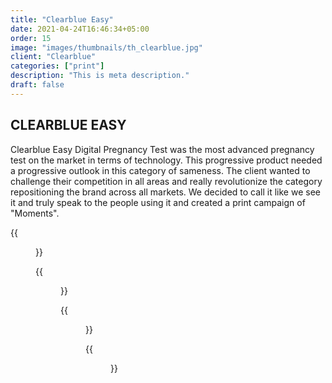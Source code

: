 ```yaml
---
title: "Clearblue Easy"
date: 2021-04-24T16:46:34+05:00
order: 15
image: "images/thumbnails/th_clearblue.jpg"
client: "Clearblue"
categories: ["print"]
description: "This is meta description."
draft: false
---
```


## CLEARBLUE EASY

Clearblue Easy Digital Pregnancy Test was the most advanced pregnancy test on the market in terms of technology. This progressive product needed a progressive outlook in this category of sameness. The client wanted to challenge their competition in all areas and really revolutionize the category repositioning the brand across all markets. We decided to call it like we see it and truly speak to the people using it and created a print campaign of "Moments".

{{<figure src="/images/portfolio/clearblue/family.jpg">}}

{{<figure src="/images/portfolio/clearblue/kids.jpg">}}

{{<figure src="/images/portfolio/clearblue/milk.jpg">}}

{{<figure src="/images/portfolio/clearblue/phone.jpg">}}


